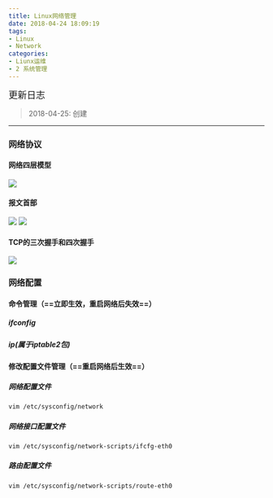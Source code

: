 ```yaml
---
title: Linux网络管理
date: 2018-04-24 18:09:19
tags: 
- Linux
- Network
categories:
- Liunx运维
- 2 系统管理
---
```


<font  size=4 face="黑体">更新日志</font> 

> 2018-04-25: 创建
  
---

### 网络协议

#### 网络四层模型

![](http://p7b7this6.bkt.clouddn.com/18-4-25/79196621.jpg)

#### 报文首部

![](http://p7b7this6.bkt.clouddn.com/18-4-25/38309777.jpg)
![](http://p7b7this6.bkt.clouddn.com/18-4-25/35269192.jpg)

#### TCP的三次握手和四次握手

![](http://p7b7this6.bkt.clouddn.com/18-4-25/52246500.jpg)


### 网络配置

#### 命令管理（==立即生效，重启网络后失效==）

##### ifconfig
##### ip(属于iptable2包)

#### 修改配置文件管理（==重启网络后生效==）

##### 网络配置文件
```sh
vim /etc/sysconfig/network
```

##### 网络接口配置文件
```sh
vim /etc/sysconfig/network-scripts/ifcfg-eth0
```

##### 路由配置文件
```sh
vim /etc/sysconfig/network-scripts/route-eth0
```

